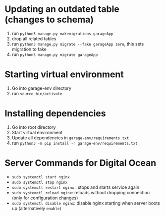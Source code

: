 # Updating an outdated table (changes to schema)
1. run ```python3 manage.py makemigrations garageApp```
2. drop all related tables
3. run ```python3 manage.py migrate --fake garageApp zero```, this sets migration to fake
4. run ```python3 manage.py migrate garageApp```

# Starting virtual environment
1. Go into garage-env directory
2. run `source bin/activate`

# Installing dependencies
1. Go into root directory
2. Start virtual environment
3. Update all dependencies in `garage-env/requirements.txt`
4. run `python3 -m pip install -r garage-env/requirements.txt`

# Server Commands for Digital Ocean
- `sudo systemctl start nginx`
- `sudo systemctl stop nginx`
- `sudo systemctl restart nginx` : stops and starts service again
- `sudo systemctl reload nginx`: reloads without dropping connection (only for configuration changes)
- `sudo systemctl disable nginx`: disable nginx starting when server boots up (alternatively `enable`)
